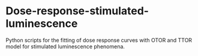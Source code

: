# Dose-response-stimulated-luminescence
Python scripts for the fitting of dose response curves with OTOR and TTOR model for stimulated luminescence phenomena.
